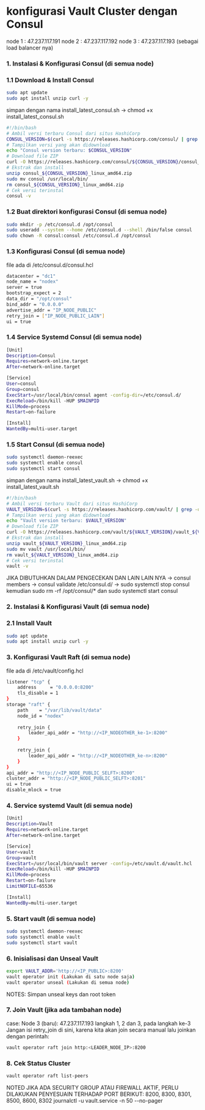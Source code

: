 # konfigurasi Vault Cluster dengan Consul
node 1 : 47.237.117.191 node 2 : 47.237.117.192 node 3 : 47.237.117.193 (sebagai load balancer nya)

### 1. Instalasi & Konfigurasi Consul (di semua node)
### 1.1 Download & Install Consul
```bash
sudo apt update
sudo apt install unzip curl -y
```
simpan dengan nama install_latest_consul.sh -> chmod +x install_latest_consul.sh
```bash
#!/bin/bash
# Ambil versi terbaru Consul dari situs HashiCorp
CONSUL_VERSION=$(curl -s https://releases.hashicorp.com/consul/ | grep -oP 'consul/\K[0-9]+\.[0-9]+\.[0-9]+' | head -1)
# Tampilkan versi yang akan didownload
echo "Consul version terbaru: $CONSUL_VERSION"
# Download file ZIP
curl -O https://releases.hashicorp.com/consul/${CONSUL_VERSION}/consul_${CONSUL_VERSION}_linux_amd64.zip
# Ekstrak dan install
unzip consul_${CONSUL_VERSION}_linux_amd64.zip
sudo mv consul /usr/local/bin/
rm consul_${CONSUL_VERSION}_linux_amd64.zip
# Cek versi terinstal
consul -v
```
### 1.2 Buat direktori konfigurasi Consul (di semua node)
```bash
sudo mkdir -p /etc/consul.d /opt/consul
sudo useradd --system --home /etc/consul.d --shell /bin/false consul
sudo chown -R consul:consul /etc/consul.d /opt/consul
```
### 1.3 Konfigurasi Consul (di semua node)
file ada di /etc/consul.d/consul.hcl
```bash
datacenter = "dc1"
node_name = "nodex"
server = true
bootstrap_expect = 2
data_dir = "/opt/consul"
bind_addr = "0.0.0.0"
advertise_addr = "IP_NODE_PUBLIC"
retry_join = ["IP_NODE_PUBLIC_LAIN"]
ui = true
```
### 1.4 Service Systemd Consul (di semua node)
```bash
[Unit]
Description=Consul
Requires=network-online.target
After=network-online.target

[Service]
User=consul
Group=consul
ExecStart=/usr/local/bin/consul agent -config-dir=/etc/consul.d/
ExecReload=/bin/kill -HUP $MAINPID
KillMode=process
Restart=on-failure

[Install]
WantedBy=multi-user.target
```
### 1.5 Start Consul (di semua node)
```bash
sudo systemctl daemon-reexec
sudo systemctl enable consul
sudo systemctl start consul
```
simpan dengan nama install_latest_vault.sh -> chmod +x install_latest_vault.sh
```bash
#!/bin/bash
# Ambil versi terbaru Vault dari situs HashiCorp
VAULT_VERSION=$(curl -s https://releases.hashicorp.com/vault/ | grep -oP 'vault/\K[0-9]+\.[0-9]+\.[0-9]+' | head -1)
# Tampilkan versi yang akan didownload
echo "Vault version terbaru: $VAULT_VERSION"
# Download file ZIP
curl -O https://releases.hashicorp.com/vault/${VAULT_VERSION}/vault_${VAULT_VERSION}_linux_amd64.zip
# Ekstrak dan install
unzip vault_${VAULT_VERSION}_linux_amd64.zip
sudo mv vault /usr/local/bin/
rm vault_${VAULT_VERSION}_linux_amd64.zip
# Cek versi terinstal
vault -v
```

JIKA DIBUTUHKAN DALAM PENGECEKAN DAN LAIN LAIN NYA
-> consul members
-> consul validate /etc/consul.d/
-> sudo systemctl stop consul kemudian sudo rm -rf /opt/consul/* dan sudo systemctl start consul


### 2. Instalasi & Konfigurasi Vault (di semua node)
### 2.1 Install Vault
```bash
sudo apt update
sudo apt install unzip curl -y
```
### 3. Konfigurasi Vault Raft (di semua node)
file ada di /etc/vault/config.hcl
```bash
listener "tcp" {
    address     = "0.0.0.0:8200"
    tls_disable = 1
}
storage "raft" {
    path    = "/var/lib/vault/data"
    node_id = "nodex"
    
    retry_join {
        leader_api_addr = "http://<IP_NODEOTHER_ke-1>:8200"
    }
    
    retry_join {
        leader_api_addr = "http://<IP_NODEOTHER_ke-n>:8200"
    }
}
api_addr = "http://<IP_NODE_PUBLIC_SELFT>:8200"
cluster_addr = "http://<IP_NODE_PUBLIC_SELFT>:8201"
ui = true
disable_mlock = true
```
### 4. Service systemd Vault (di semua node)
```bash
[Unit]
Description=Vault
Requires=network-online.target
After=network-online.target

[Service]
User=vault
Group=vault
ExecStart=/usr/local/bin/vault server -config=/etc/vault.d/vault.hcl
ExecReload=/bin/kill -HUP $MAINPID
KillMode=process
Restart=on-failure
LimitNOFILE=65536

[Install]
WantedBy=multi-user.target
```
### 5. Start vault (di semua node)
```bash
sudo systemctl daemon-reexec
sudo systemctl enable vault
sudo systemctl start vault
```
### 6. Inisialisasi dan Unseal Vault
```bash
export VAULT_ADDR='http://<IP_PUBLIC>:8200'
vault operator init (Lakukan di satu node saja)
vault operator unseal (Lakukan di semua node)
```
NOTES: Simpan unseal keys dan root token
### 7. Join Vault (jika ada tambahan node)
case: Node 3 (baru): 47.237.117.193
langkah 1, 2 dan 3, pada langkah ke-3 Jangan isi retry_join di sini, karena kita akan join secara manual
lalu joinkan dengan perintah:
```bash
vault operator raft join http:<LEADER_NODE_IP>:8200
```
### 8. Cek Status Cluster
```bash
vault operator raft list-peers
```

NOTED JIKA ADA SECURITY GROUP ATAU FIREWALL AKTIF, PERLU DILAKUKAN PENYESUAIN TERHADAP PORT BERIKUT: 8200, 8300, 8301, 8500, 8600, 8302
journalctl -u vault.service -n 50 --no-pager
